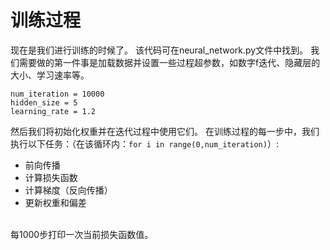 # 训练过程
现在是我们进行训练的时候了。 该代码可在neural_network.py文件中找到。
我们需要做的第一件事是加载数据并设置一些过程超参数，如数字f迭代、隐藏层的大小、学习速率等。
```
num_iteration = 10000
hidden_size = 5
learning_rate = 1.2
```
然后我们将初始化权重并在迭代过程中使用它们。 在训练过程的每一步中，我们执行以下任务：（在该循环内：`for i in range(0,num_iteration)`）:
+ 前向传播
+ 计算损失函数
+ 计算梯度（反向传播）
+ 更新权重和偏差</br>
</br>
每1000步打印一次当前损失函数值。

